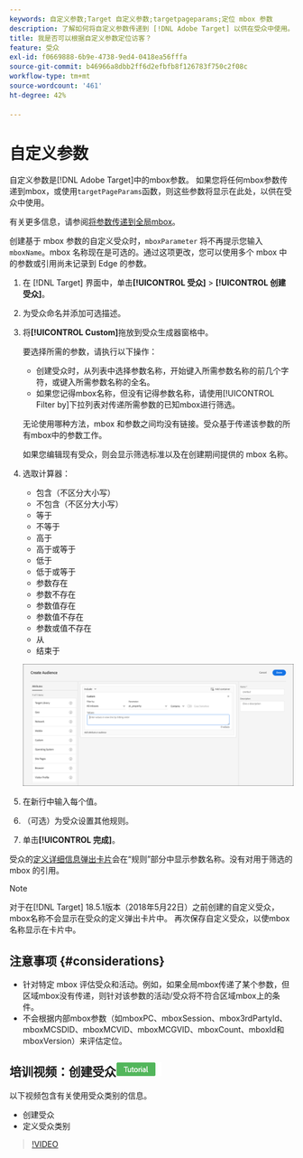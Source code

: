 ```yaml
---
keywords: 自定义参数;Target 自定义参数;targetpageparams;定位 mbox 参数
description: 了解如何将自定义参数传递到 [!DNL Adobe Target] 以供在受众中使用。
title: 我是否可以根据自定义参数定位访客？
feature: 受众
exl-id: f0669888-6b9e-4738-9ed4-0418ea56fffa
source-git-commit: b46966a8dbb2ff6d2efbfb8f126783f750c2f08c
workflow-type: tm+mt
source-wordcount: '461'
ht-degree: 42%

---
```


# 自定义参数

自定义参数是[!DNL Adobe Target]中的mbox参数。 如果您将任何mbox参数传递到mbox，或使用`targetPageParams`函数，则这些参数将显示在此处，以供在受众中使用。

有关更多信息，请参阅[将参数传递到全局mbox](/help/c-implementing-target/c-implementing-target-for-client-side-web/t-mbox-download/c-understanding-global-mbox/pass-parameters-to-global-mbox.md)。

创建基于 mbox 参数的自定义受众时，`mboxParameter` 将不再提示您输入 `mboxName`。mbox 名称现在是可选的。通过这项更改，您可以使用多个 mbox 中的参数或引用尚未记录到 Edge 的参数。

1. 在 [!DNL Target] 界面中，单击&#x200B;**[!UICONTROL 受众]** > **[!UICONTROL 创建受众]**。
1. 为受众命名并添加可选描述。
1. 将&#x200B;**[!UICONTROL Custom]**&#x200B;拖放到受众生成器窗格中。

   要选择所需的参数，请执行以下操作：

   * 创建受众时，从列表中选择参数名称，开始键入所需参数名称的前几个字符，或键入所需参数名称的全名。
   * 如果您记得mbox名称，但没有记得参数名称，请使用[!UICONTROL Filter by]下拉列表对传递所需参数的已知mbox进行筛选。

   无论使用哪种方法，mbox 和参数之间均没有链接。受众基于传递该参数的所有mbox中的参数工作。

   如果您编辑现有受众，则会显示筛选标准以及在创建期间提供的 mbox 名称。

1. 选取计算器：

   * 包含（不区分大小写）
   * 不包含（不区分大小写）
   * 等于
   * 不等于
   * 高于
   * 高于或等于
   * 低于
   * 低于或等于
   * 参数存在
   * 参数不存在
   * 参数值存在
   * 参数值不存在
   * 参数或值不存在
   * 从
   * 结束于

   ![自定义参数受众](assets/custom.png)

1. 在新行中输入每个值。
1. （可选）为受众设置其他规则。
1. 单击&#x200B;**[!UICONTROL 完成]**。

受众的[定义详细信息弹出卡片](/help/c-target/c-audiences/audiences.md#section_11B9C4A777E14D36BA1E925021945780)会在“规则”部分中显示参数名称。没有对用于筛选的 mbox 的引用。

>[!NOTE]
>
>对于在[!DNL Target] 18.5.1版本（2018年5月22日）之前创建的自定义受众，mbox名称不会显示在受众的定义弹出卡片中。 再次保存自定义受众，以使mbox名称显示在卡片中。

## 注意事项 {#considerations}

* 针对特定 mbox 评估受众和活动。例如，如果全局mbox传递了某个参数，但区域mbox没有传递，则针对该参数的活动/受众将不符合区域mbox上的条件。
* 不会根据内部mbox参数（如mboxPC、mboxSession、mbox3rdPartyId、mboxMCSDID、mboxMCVID、mboxMCGVID、mboxCount、mboxId和mboxVersion）来评估定位。

## 培训视频：创建受众![教程徽章](/help/assets/tutorial.png)

以下视频包含有关使用受众类别的信息。

* 创建受众
* 定义受众类别

>[!VIDEO](https://video.tv.adobe.com/v/17392)
